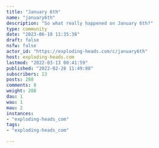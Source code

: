 ```yaml
---
title: "January 6th" 
name: "january6th"
description: "So what really happened on January 6th?"
type: community
date: "2023-06-19 11:35:38"
draft: false
nsfw: false
actor_id: "https://exploding-heads.com/c/january6th"
host: exploding-heads.com
lastmod: "2022-03-13 00:41:59"
published: "2022-02-28 11:49:08"
subscribers: 13
posts: 288
comments: 8
weight: 288
dau: 1
wau: 1
mau: 2
instances:
- "exploding-heads_com"
tags: 
- "exploding-heads_com"

---
```

